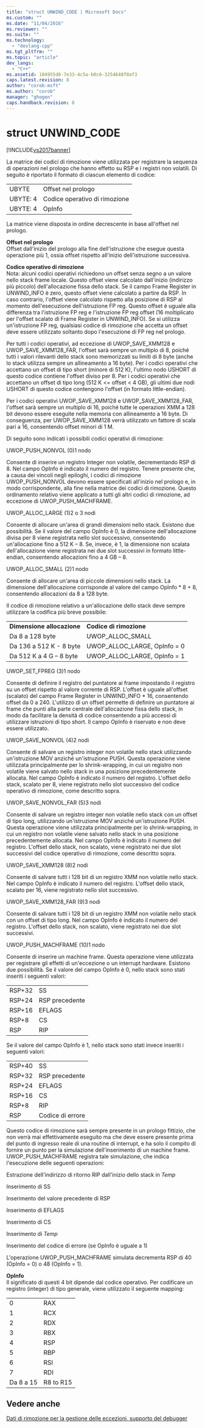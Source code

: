 ```yaml
---
title: "struct UNWIND_CODE | Microsoft Docs"
ms.custom: ""
ms.date: "11/04/2016"
ms.reviewer: ""
ms.suite: ""
ms.technology: 
  - "devlang-cpp"
ms.tgt_pltfrm: ""
ms.topic: "article"
dev_langs: 
  - "C++"
ms.assetid: 104955d8-7e33-4c5a-b0c6-3254648f0af3
caps.latest.revision: 8
author: "corob-msft"
ms.author: "corob"
manager: "ghogen"
caps.handback.revision: 8
---
```

# struct UNWIND_CODE
[!INCLUDE[vs2017banner](../assembler/inline/includes/vs2017banner.md)]

La matrice dei codici di rimozione viene utilizzata per registrare la sequenza di operazioni nel prologo che hanno effetto su RSP e i registri non volatili.  Di seguito è riportato il formato di ciascun elemento di codice:  
  
|||  
|-|-|  
|UBYTE|Offset nel prologo|  
|UBYTE: 4|Codice operativo di rimozione|  
|UBYTE: 4|OpInfo|  
  
 La matrice viene disposta in ordine decrescente in base all'offset nel prologo.  
  
 **Offset nel prologo**  
 Offset dall'inizio del prologo alla fine dell'istruzione che esegue questa operazione più 1, ossia offset rispetto all'inizio dell'istruzione successiva.  
  
 **Codice operativo di rimozione**  
 Nota: alcuni codici operativi richiedono un offset senza segno a un valore nello stack frame locale.  Questo offset viene calcolato dall'inizio \(indirizzo più piccolo\) dell'allocazione fissa dello stack.  Se il campo Frame Register in UNWIND\_INFO è zero, questo offset viene calcolato a partire da RSP.  In caso contrario, l'offset viene calcolato rispetto alla posizione di RSP al momento dell'esecuzione dell'istruzione FP reg.  Questo offset è uguale alla differenza tra l'istruzione FP reg e l'istruzione FP reg offset \(16 moltiplicato per l'offset scalato di Frame Register in UNWIND\_INFO\).  Se si utilizza un'istruzione FP reg, qualsiasi codice di rimozione che accetta un offset deve essere utilizzato soltanto dopo l'esecuzione di FP reg nel prologo.  
  
 Per tutti i codici operativi, ad eccezione di UWOP\_SAVE\_XMM128 e UWOP\_SAVE\_XMM128\_FAR, l'offset sarà sempre un multiplo di 8, poiché tutti i valori rilevanti dello stack sono memorizzati su limiti di 8 byte \(anche lo stack utilizza sempre un allineamento a 16 byte\).  Per i codici operativi che accettano un offset di tipo short \(minore di 512 K\), l'ultimo nodo USHORT di questo codice contiene l'offset diviso per 8.  Per i codici operativi che accettano un offset di tipo long \(512 K \<\= offset \< 4 GB\), gli ultimi due nodi USHORT di questo codice contengono l'offset \(in formato little\-endian\).  
  
 Per i codici operativi UWOP\_SAVE\_XMM128 e UWOP\_SAVE\_XMM128\_FAR, l'offset sarà sempre un multiplo di 16, poiché tutte le operazioni XMM a 128 bit devono essere eseguite nella memoria con allineamento a 16 byte.  Di conseguenza, per UWOP\_SAVE\_XMM128 verrà utilizzato un fattore di scala pari a 16, consentendo offset minori di 1 M.  
  
 Di seguito sono indicati i possibili codici operativi di rimozione:  
  
 UWOP\_PUSH\_NONVOL \(0\)1 nodo  
  
 Consente di inserire un registro Integer non volatile, decrementando RSP di 8.  Nel campo OpInfo è indicato il numero del registro.  Tenere presente che, a causa dei vincoli negli epiloghi, i codici di rimozione UWOP\_PUSH\_NONVOL devono essere specificati all'inizio nel prologo e, in modo corrispondente, alla fine nella matrice dei codici di rimozione.  Questo ordinamento relativo viene applicato a tutti gli altri codici di rimozione, ad eccezione di UWOP\_PUSH\_MACHFRAME.  
  
 UWOP\_ALLOC\_LARGE \(1\)2 o 3 nodi  
  
 Consente di allocare un'area di grandi dimensioni nello stack.  Esistono due possibilità.  Se il valore del campo OpInfo è 0, la dimensione dell'allocazione divisa per 8 viene registrata nello slot successivo, consentendo un'allocazione fino a 512 K – 8.  Se, invece, è 1, la dimensione non scalata dell'allocazione viene registrata nei due slot successivi in formato little\-endian, consentendo allocazioni fino a 4 GB – 8.  
  
 UWOP\_ALLOC\_SMALL \(2\)1 nodo  
  
 Consente di allocare un'area di piccole dimensioni nello stack.  La dimensione dell'allocazione corrisponde al valore del campo OpInfo \* 8 \+ 8, consentendo allocazioni da 8 a 128 byte.  
  
 Il codice di rimozione relativo a un'allocazione dello stack deve sempre utilizzare la codifica più breve possibile:  
  
|||  
|-|-|  
|**Dimensione allocazione**|**Codice di rimozione**|  
|Da 8 a 128 byte|UWOP\_ALLOC\_SMALL|  
|Da 136 a 512 K \- 8 byte|UWOP\_ALLOC\_LARGE, OpInfo \= 0|  
|Da 512 K a 4 G – 8 byte|UWOP\_ALLOC\_LARGE, OpInfo \= 1|  
  
 UWOP\_SET\_FPREG \(3\)1 nodo  
  
 Consente di definire il registro del puntatore ai frame impostando il registro su un offset rispetto al valore corrente di RSP.  L'offset è uguale all'offset \(scalato\) del campo Frame Register in UNWIND\_INFO \* 16, consentendo offset da 0 a 240.  L'utilizzo di un offset permette di definire un puntatore ai frame che punti alla parte centrale dell'allocazione fissa dello stack, in modo da facilitare la densità di codice consentendo a più accessi di utilizzare istruzioni di tipo short.  Il campo OpInfo è riservato e non deve essere utilizzato.  
  
 UWOP\_SAVE\_NONVOL \(4\)2 nodi  
  
 Consente di salvare un registro integer non volatile nello stack utilizzando un'istruzione MOV anziché un'istruzione PUSH.  Questa operazione viene utilizzata principalmente per lo shrink\-wrapping, in cui un registro non volatile viene salvato nello stack in una posizione precedentemente allocata.  Nel campo OpInfo è indicato il numero del registro.  L'offset dello stack, scalato per 8, viene registrato nello slot successivo del codice operativo di rimozione, come descritto sopra.  
  
 UWOP\_SAVE\_NONVOL\_FAR \(5\)3 nodi  
  
 Consente di salvare un registro integer non volatile nello stack con un offset di tipo long, utilizzando un'istruzione MOV anziché un'istruzione PUSH.  Questa operazione viene utilizzata principalmente per lo shrink\-wrapping, in cui un registro non volatile viene salvato nello stack in una posizione precedentemente allocata.  Nel campo OpInfo è indicato il numero del registro.  L'offset dello stack, non scalato, viene registrato nei due slot successivi del codice operativo di rimozione, come descritto sopra.  
  
 UWOP\_SAVE\_XMM128 \(8\)2 nodi  
  
 Consente di salvare tutti i 128 bit di un registro XMM non volatile nello stack.  Nel campo OpInfo è indicato il numero del registro.  L'offset dello stack, scalato per 16, viene registrato nello slot successivo.  
  
 UWOP\_SAVE\_XMM128\_FAR \(9\)3 nodi  
  
 Consente di salvare tutti i 128 bit di un registro XMM non volatile nello stack con un offset di tipo long.  Nel campo OpInfo è indicato il numero del registro.  L'offset dello stack, non scalato, viene registrato nei due slot successivi.  
  
 UWOP\_PUSH\_MACHFRAME \(10\)1 nodo  
  
 Consente di inserire un machine frame.  Questa operazione viene utilizzata per registrare gli effetti di un'eccezione o un interrupt hardware.  Esistono due possibilità.  Se il valore del campo OpInfo è 0, nello stack sono stati inseriti i seguenti valori:  
  
|||  
|-|-|  
|RSP\+32|SS|  
|RSP\+24|RSP precedente|  
|RSP\+16|EFLAGS|  
|RSP\+8|CS|  
|RSP|RIP|  
  
 Se il valore del campo OpInfo è 1, nello stack sono stati invece inseriti i seguenti valori:  
  
|||  
|-|-|  
|RSP\+40|SS|  
|RSP\+32|RSP precedente|  
|RSP\+24|EFLAGS|  
|RSP\+16|CS|  
|RSP\+8|RIP|  
|RSP|Codice di errore|  
  
 Questo codice di rimozione sarà sempre presente in un prologo fittizio, che non verrà mai effettivamente eseguito ma che deve essere presente prima del punto di ingresso reale di una routine di interrupt, e ha solo il compito di fornire un punto per la simulazione dell'inserimento di un machine frame.  UWOP\_PUSH\_MACHFRAME registra tale simulazione, che indica l'esecuzione delle seguenti operazioni:  
  
 Estrazione dell'indirizzo di ritorno RIP dall'inizio dello stack in *Temp*  
  
 Inserimento di SS  
  
 Inserimento del valore precedente di RSP  
  
 Inserimento di EFLAGS  
  
 Inserimento di CS  
  
 Inserimento di *Temp*  
  
 Inserimento del codice di errore \(se OpInfo è uguale a 1\)  
  
 L'operazione UWOP\_PUSH\_MACHFRAME simulata decrementa RSP di 40 \(OpInfo \= 0\) o 48 \(OpInfo \= 1\).  
  
 **OpInfo**  
 Il significato di questi 4 bit dipende dal codice operativo.  Per codificare un registro \(integer\) di tipo generale, viene utilizzato il seguente mapping:  
  
|||  
|-|-|  
|0|RAX|  
|1|RCX|  
|2|RDX|  
|3|RBX|  
|4|RSP|  
|5|RBP|  
|6|RSI|  
|7|RDI|  
|Da 8 a 15|R8 to R15|  
  
## Vedere anche  
 [Dati di rimozione per la gestione delle eccezioni, supporto del debugger](../build/unwind-data-for-exception-handling-debugger-support.md)